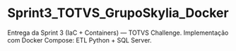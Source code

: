 # Sprint3_TOTVS_GrupoSkylia_Docker
Entrega da Sprint 3 (IaC + Containers) — TOTVS Challenge. Implementação com Docker Compose: ETL Python + SQL Server.
